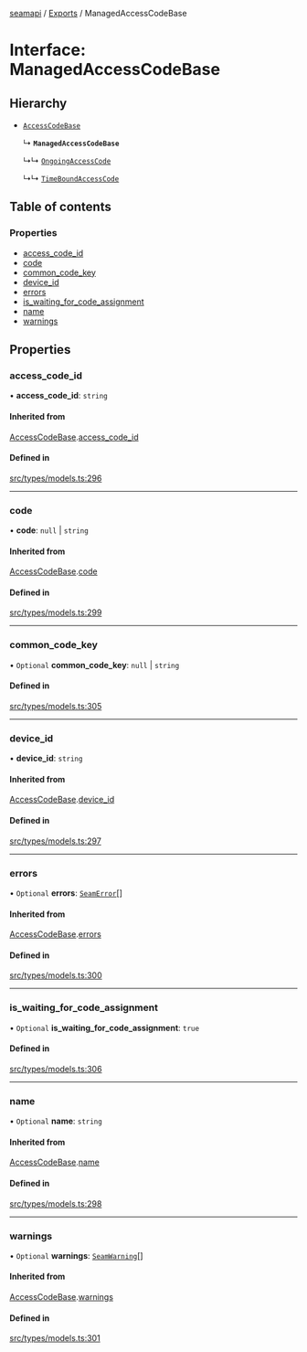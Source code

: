 [seamapi](../README.md) / [Exports](../modules.md) / ManagedAccessCodeBase

# Interface: ManagedAccessCodeBase

## Hierarchy

- [`AccessCodeBase`](AccessCodeBase.md)

  ↳ **`ManagedAccessCodeBase`**

  ↳↳ [`OngoingAccessCode`](OngoingAccessCode.md)

  ↳↳ [`TimeBoundAccessCode`](TimeBoundAccessCode.md)

## Table of contents

### Properties

- [access\_code\_id](ManagedAccessCodeBase.md#access_code_id)
- [code](ManagedAccessCodeBase.md#code)
- [common\_code\_key](ManagedAccessCodeBase.md#common_code_key)
- [device\_id](ManagedAccessCodeBase.md#device_id)
- [errors](ManagedAccessCodeBase.md#errors)
- [is\_waiting\_for\_code\_assignment](ManagedAccessCodeBase.md#is_waiting_for_code_assignment)
- [name](ManagedAccessCodeBase.md#name)
- [warnings](ManagedAccessCodeBase.md#warnings)

## Properties

### access\_code\_id

• **access\_code\_id**: `string`

#### Inherited from

[AccessCodeBase](AccessCodeBase.md).[access_code_id](AccessCodeBase.md#access_code_id)

#### Defined in

[src/types/models.ts:296](https://github.com/seamapi/javascript/blob/main/src/types/models.ts#L296)

___

### code

• **code**: ``null`` \| `string`

#### Inherited from

[AccessCodeBase](AccessCodeBase.md).[code](AccessCodeBase.md#code)

#### Defined in

[src/types/models.ts:299](https://github.com/seamapi/javascript/blob/main/src/types/models.ts#L299)

___

### common\_code\_key

• `Optional` **common\_code\_key**: ``null`` \| `string`

#### Defined in

[src/types/models.ts:305](https://github.com/seamapi/javascript/blob/main/src/types/models.ts#L305)

___

### device\_id

• **device\_id**: `string`

#### Inherited from

[AccessCodeBase](AccessCodeBase.md).[device_id](AccessCodeBase.md#device_id)

#### Defined in

[src/types/models.ts:297](https://github.com/seamapi/javascript/blob/main/src/types/models.ts#L297)

___

### errors

• `Optional` **errors**: [`SeamError`](SeamError.md)[]

#### Inherited from

[AccessCodeBase](AccessCodeBase.md).[errors](AccessCodeBase.md#errors)

#### Defined in

[src/types/models.ts:300](https://github.com/seamapi/javascript/blob/main/src/types/models.ts#L300)

___

### is\_waiting\_for\_code\_assignment

• `Optional` **is\_waiting\_for\_code\_assignment**: ``true``

#### Defined in

[src/types/models.ts:306](https://github.com/seamapi/javascript/blob/main/src/types/models.ts#L306)

___

### name

• `Optional` **name**: `string`

#### Inherited from

[AccessCodeBase](AccessCodeBase.md).[name](AccessCodeBase.md#name)

#### Defined in

[src/types/models.ts:298](https://github.com/seamapi/javascript/blob/main/src/types/models.ts#L298)

___

### warnings

• `Optional` **warnings**: [`SeamWarning`](SeamWarning.md)[]

#### Inherited from

[AccessCodeBase](AccessCodeBase.md).[warnings](AccessCodeBase.md#warnings)

#### Defined in

[src/types/models.ts:301](https://github.com/seamapi/javascript/blob/main/src/types/models.ts#L301)
